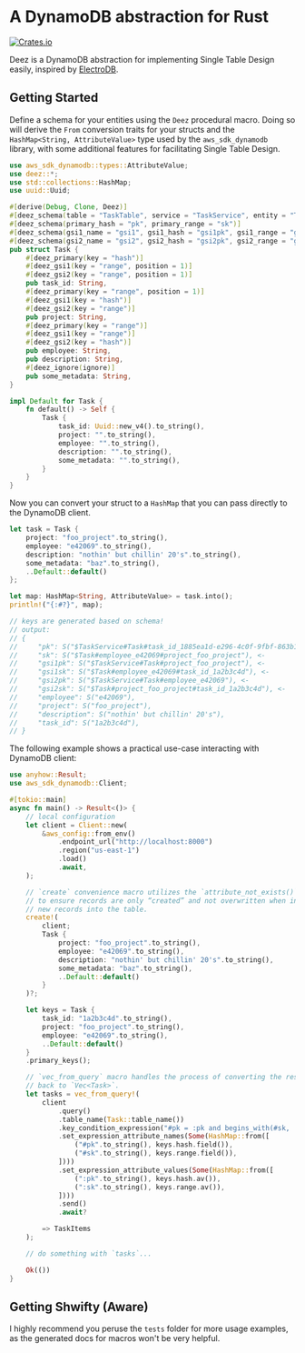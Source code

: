 A DynamoDB abstraction for Rust
==========================================================
[![Crates.io](https://img.shields.io/crates/v/deez.svg)](https://crates.io/crates/deez)

Deez is a DynamoDB abstraction for implementing Single Table Design easily,
inspired by [ElectroDB](https://github.com/tywalch/electrodb).

## Getting Started

Define a schema for your entities using the `Deez` procedural macro. Doing so
will derive the `From` conversion traits for your structs and the
`HashMap<String, AttributeValue>` type used by the `aws_sdk_dynamodb` library,
with some additional features for facilitating Single Table Design.

```rust
use aws_sdk_dynamodb::types::AttributeValue;
use deez::*;
use std::collections::HashMap;
use uuid::Uuid;

#[derive(Debug, Clone, Deez)]
#[deez_schema(table = "TaskTable", service = "TaskService", entity = "Task")]
#[deez_schema(primary_hash = "pk", primary_range = "sk")]
#[deez_schema(gsi1_name = "gsi1", gsi1_hash = "gsi1pk", gsi1_range = "gsi1sk")]
#[deez_schema(gsi2_name = "gsi2", gsi2_hash = "gsi2pk", gsi2_range = "gsi2sk")]
pub struct Task {
    #[deez_primary(key = "hash")]
    #[deez_gsi1(key = "range", position = 1)]
    #[deez_gsi2(key = "range", position = 1)]
    pub task_id: String,
    #[deez_primary(key = "range", position = 1)]
    #[deez_gsi1(key = "hash")]
    #[deez_gsi2(key = "range")]
    pub project: String,
    #[deez_primary(key = "range")]
    #[deez_gsi1(key = "range")]
    #[deez_gsi2(key = "hash")]
    pub employee: String,
    pub description: String,
    #[deez_ignore(ignore)]
    pub some_metadata: String,
}

impl Default for Task {
    fn default() -> Self {
        Task {
            task_id: Uuid::new_v4().to_string(),
            project: "".to_string(),
            employee: "".to_string(),
            description: "".to_string(),
            some_metadata: "".to_string(),
        }
    }
}
```

Now you can convert your struct to a `HashMap` that you can pass directly to the
DynamoDB client.

```rust
let task = Task {
    project: "foo_project".to_string(),
    employee: "e42069".to_string(),
    description: "nothin' but chillin' 20's".to_string(),
    some_metadata: "baz".to_string(),
    ..Default::default()
};

let map: HashMap<String, AttributeValue> = task.into();
println!("{:#?}", map);

// keys are generated based on schema!
// output:
// {
//     "pk": S("$TaskService#Task#task_id_1885ea1d-e296-4c0f-9fbf-863b1318c698"), <-
//     "sk": S("$Task#employee_e42069#project_foo_project"), <-
//     "gsi1pk": S("$TaskService#Task#project_foo_project"), <-
//     "gsi1sk": S("$Task#employee_e42069#task_id_1a2b3c4d"), <-
//     "gsi2pk": S("$TaskService#Task#employee_e42069"), <-
//     "gsi2sk": S("$Task#project_foo_project#task_id_1a2b3c4d"), <-
//     "employee": S("e42069"),
//     "project": S("foo_project"),
//     "description": S("nothin' but chillin' 20's"),
//     "task_id": S("1a2b3c4d"),
// }
```

The following example shows a practical use-case interacting with DynamoDB
client:

```rust
use anyhow::Result;
use aws_sdk_dynamodb::Client;

#[tokio::main]
async fn main() -> Result<()> {
    // local configuration
    let client = Client::new(
        &aws_config::from_env()
            .endpoint_url("http://localhost:8000")
            .region("us-east-1")
            .load()
            .await,
    );

    // `create` convenience macro utilizes the `attribute_not_exists()` parameter
    // to ensure records are only “created” and not overwritten when inserting
    // new records into the table.
    create!(
        client;
        Task {
            project: "foo_project".to_string(),
            employee: "e42069".to_string(),
            description: "nothin' but chillin' 20's".to_string(),
            some_metadata: "baz".to_string(),
            ..Default::default()
        }
    )?;

    let keys = Task {
        task_id: "1a2b3c4d".to_string(),
        project: "foo_project".to_string(),
        employee: "e42069".to_string(),
        ..Default::default()
    }
    .primary_keys();

    // `vec_from_query` macro handles the process of converting the response
    // back to `Vec<Task>`.
    let tasks = vec_from_query!(
        client
            .query()
            .table_name(Task::table_name())
            .key_condition_expression("#pk = :pk and begins_with(#sk, :sk)")
            .set_expression_attribute_names(Some(HashMap::from([
                ("#pk".to_string(), keys.hash.field()),
                ("#sk".to_string(), keys.range.field()),
            ])))
            .set_expression_attribute_values(Some(HashMap::from([
                (":pk".to_string(), keys.hash.av()),
                (":sk".to_string(), keys.range.av()),
            ])))
            .send()
            .await?

        => TaskItems
    );

    // do something with `tasks`...

    Ok(())
}
```

## Getting Shwifty (Aware)

I highly recommend you peruse the `tests` folder for more usage examples, as the
generated docs for macros won't be very helpful.

<!-- Read the full docs on [docs.rs](https://docs.rs/deez/0.1.0/deez/struct.Deez.html) -->
